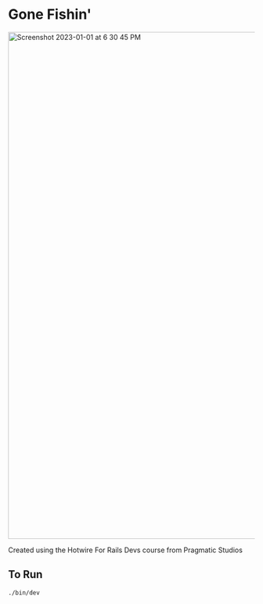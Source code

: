 # Gone Fishin' 

<img width="1034" alt="Screenshot 2023-01-01 at 6 30 45 PM" src="https://user-images.githubusercontent.com/46205451/210188467-d55b6bbb-494e-47e7-943f-bc1677096d25.png">

Created using the Hotwire For Rails Devs course from Pragmatic Studios 

## To Run 

`./bin/dev`
